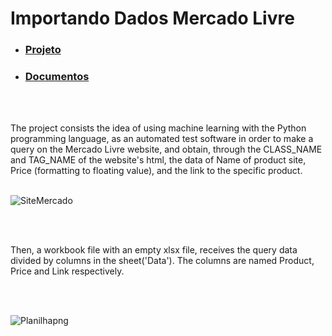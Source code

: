 <h1>Importando Dados Mercado Livre</h1>



-  ### <a href="https://github.com/PedroAtemRibeiro/DataImportMercadoLivre/blob/main/md/Projeto.md"> Projeto </a>

-  ### <a href="https://github.com/PedroAtemRibeiro/DataImportMercadoLivre/blob/main/md/Documentos.md"> Documentos </a>

  <br>
  <br>
  
 
The project consists the idea of using machine learning with the Python programming language, as an automated test software in order to make a query on the Mercado Livre website, and obtain, through the CLASS_NAME and TAG_NAME of the website's html, the data of Name of product site, Price (formatting to floating value),
and the link to the specific product.
  <br>
  <br>
 
![SiteMercado](https://user-images.githubusercontent.com/114637779/218005506-658a84a5-9e65-48e4-88e1-482094ee1637.png)


 

  <br><br>
  
Then, a workbook file with an empty xlsx file, receives the query data divided by columns in the sheet('Data'). The columns are named Product, Price and Link respectively.
 

    
  <br><br>  
    
    
![Planilhapng](https://user-images.githubusercontent.com/114637779/218006478-12fca5d0-b487-45df-878a-e0ab65fe30c3.png)


  
